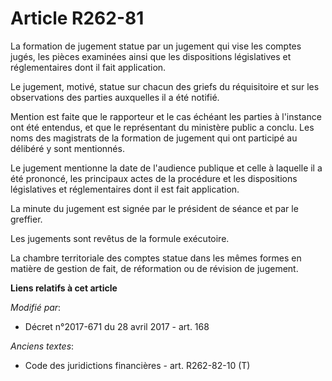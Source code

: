 # Article R262-81

La formation de jugement statue par un jugement qui vise les comptes jugés, les pièces examinées ainsi que les dispositions
législatives et réglementaires dont il fait application.

Le jugement, motivé, statue sur chacun des griefs du réquisitoire et sur les observations des parties auxquelles il a été
notifié.

Mention est faite que le rapporteur et le cas échéant les parties à l'instance ont été entendus, et que le représentant du
ministère public a conclu. Les noms des magistrats de la formation de jugement qui ont participé au délibéré y sont
mentionnés.

Le jugement mentionne la date de l'audience publique et celle à laquelle il a été prononcé, les principaux actes de la
procédure et les dispositions législatives et réglementaires dont il est fait application.

La minute du jugement est signée par le président de séance et par le greffier.

Les jugements sont revêtus de la formule exécutoire.

La chambre territoriale des comptes statue dans les mêmes formes en matière de gestion de fait, de réformation ou de révision
de jugement.

**Liens relatifs à cet article**

_Modifié par_:

  - Décret n°2017-671 du 28 avril 2017 - art. 168

_Anciens textes_:

  - Code des juridictions financières - art. R262-82-10 (T)
